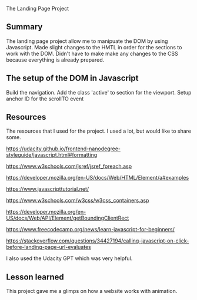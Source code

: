 The Landing Page Project

## Summary

The landing page project allow me to manipuate the DOM by using Javascript.
Made slight changes to the HMTL in order for the sections to work with the DOM.
Didn't have to make make any changes to the CSS because everything is already prepared. 

## The setup of the DOM in Javascript

Build the navigation.
Add the class 'active' to section for the viewport.
Setup anchor ID for the scrollTO event

## Resources

The resources that I used for the project. I used a lot, but would like to share some.

https://udacity.github.io/frontend-nanodegree-styleguide/javascript.html#formatting

https://www.w3schools.com/jsref/jsref_foreach.asp

https://developer.mozilla.org/en-US/docs/Web/HTML/Element/a#examples

https://www.javascripttutorial.net/

https://www.w3schools.com/w3css/w3css_containers.asp

https://developer.mozilla.org/en-US/docs/Web/API/Element/getBoundingClientRect

https://www.freecodecamp.org/news/learn-javascript-for-beginners/

https://stackoverflow.com/questions/34427194/calling-javascript-on-click-before-landing-page-url-evaluates

I also used the Udacity GPT which was very helpful.

## Lesson learned

This project gave me a glimps on how a website works with animation.